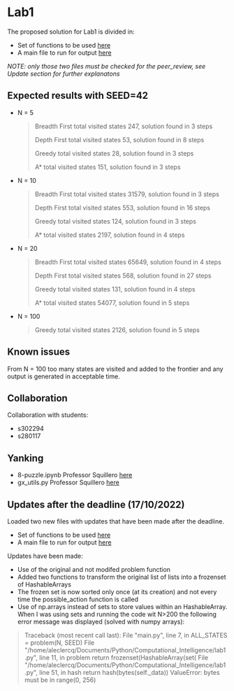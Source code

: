 
# Lab1
The proposed solution for Lab1 is divided in:
- Set of functions to be used [here](https://github.com/AlessiaLeclercq/ComputationalIntelligence_S291871/blob/main/lab1/lab1.py)
- A main file to run for output [here](https://github.com/AlessiaLeclercq/ComputationalIntelligence_S291871/blob/main/lab1/main.py)

*NOTE: only those two files must be checked for the peer_review, see Update section for further explanatons*

## Expected results with SEED=42
- N = 5
  > Breadth First total visited states 247, solution found in 3 steps
  > 
  > Depth First total visited states 53, solution found in 8 steps
  > 
  > Greedy total visited states 28, solution found in 3 steps
  > 
  > A* total visited states 151, solution found in 3 steps 

- N = 10
  > Breadth First total visited states 31579, solution found in 3 steps
  > 
  > Depth First total visited states 553, solution found in 16 steps
  > 
  > Greedy total visited states 124, solution found in 3 steps
  > 
  > A* total visited states 2197, solution found in 4 steps 

- N = 20
  > Breadth First total visited states 65649, solution found in 4 steps
  >
  > Depth First total visited states 568, solution found in 27 steps
  > 
  > Greedy total visited states 131, solution found in 4 steps
  > 
  > A* total visited states 54077, solution found in 5 steps

- N = 100 
  > Greedy total visited states 2126, solution found in 5 steps

## Known issues
From N = 100 too many states are visited and added to the frontier and any output is generated in acceptable time. 

## Collaboration
Collaboration with students:
- s302294
- s280117

## Yanking
- 8-puzzle.ipynb Professor Squillero [here](https://github.com/squillero/computational-intelligence/blob/master/2022-23/8-puzzle.ipynb)
- gx_utils.py Professor Squillero [here](https://github.com/squillero/computational-intelligence/blob/master/2022-23/gx_utils.py)

## Updates after the deadline (17/10/2022)
Loaded two new files with updates that have been made after the deadline. 
- Set of functions to be used [here](https://github.com/AlessiaLeclercq/ComputationalIntelligence_S291871/blob/main/lab1/lab1_afterdeadline.py)
- A main file to run for output [here](https://github.com/AlessiaLeclercq/ComputationalIntelligence_S291871/blob/main/lab1/main_afterdeadline.py)

Updates have been made:
- Use of the original and not modifed problem function 
- Added two functions to transform the original list of lists into a frozenset of HashableArrays
- The frozen set is now sorted only once (at its creation) and not every time the possible_action function is called
- Use of np.arrays instead of sets to store values within an HashableArray. When I was using sets and running the code wit N>200 the following error message was displayed (solved with numpy arrays): 
> Traceback (most recent call last):
File "main.py", line 7, in <module>
  ALL_STATES = problem(N, SEED)
File "/home/aleclercq/Documents/Python/Computational_Intelligence/lab1.py", line 11, in problem
  return frozenset(HashableArray(set(
File "/home/aleclercq/Documents/Python/Computational_Intelligence/lab1.py", line 51, in hash
  return hash(bytes(self._data))
ValueError: bytes must be in range(0, 256)
